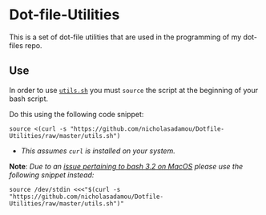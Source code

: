 # Dot-file-Utilities

This is a set of dot-file utilities that are used in the programming of my dot-files repo.

## Use

In order to use [`utils.sh`](utils.sh) you must `source` the script at the beginning of your bash script.

Do this using the following code snippet:

`source <(curl -s "https://github.com/nicholasadamou/Dotfile-Utilities/raw/master/utils.sh")`

-   _This assumes `curl` is installed on your system._

**Note**: _Due to an [issue pertaining to bash 3.2 on MacOS](https://stackoverflow.com/a/32596626/5290011) please use the following snippet instead:_

`source /dev/stdin <<<"$(curl -s "https://github.com/nicholasadamou/Dotfile-Utilities/raw/master/utils.sh")"`
